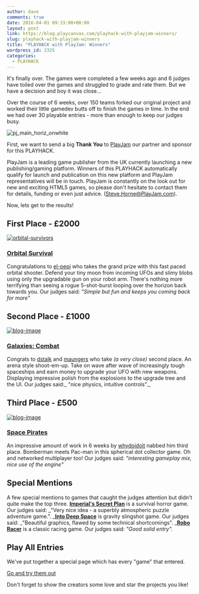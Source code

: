 ```yaml
---
author: dave
comments: true
date: 2016-04-01 09:33:08+00:00
layout: post
link: https://blog.playcanvas.com/playhack-with-playjam-winners/
slug: playhack-with-playjam-winners
title: "PLAYHACK with PlayJam: Winners"
wordpress_id: 2325
categories:
  - PLAYHACK
---
```


It's finally over. The games were completed a few weeks ago and 6 judges have toiled over the games and struggled to grade and rate them. But we have a decision and boy it was close...

Over the course of 6 weeks, over 150 teams forked our original project and worked their little gamedev butts off to finish the games in time. In the end we had over 30 playable entries - more than enough to keep our judges busy.

![pj_main_horiz_onwhite](https://blog.playcanvas.com/wp-content/uploads/2016/01/pj_main_horiz_onwhite.png)

First, we want to send a big **Thank You** to [PlayJam](http://playjam.com/) our partner and sponsor for this PLAYHACK.

PlayJam is a leading game publisher from the UK currently launching a new publishing/gaming platform. Winners of this PLAYHACK automatically qualify for launch and publication on this new platform and PlayJam representatives will be in touch. PlayJam is constantly on the look out for new and exciting HTML5 games, so please don't hesitate to contact them for details, funding or even just advice. ([Steve.Horne@PlayJam.com](mailto:Steve.Horne@PlayJam.com)).

Now, lets get to the results!

## First Place - £2000

[![orbital-survivors](https://blog.playcanvas.com/wp-content/uploads/2016/04/blog-image.jpg)](http://playcanv.as/p/3G3RnfUz)

### **[Orbital Survival](http://playcanv.as/p/3G3RnfUz)**

Congratulations to [el-pepi](https://playcanvas.com/el-pepi) who takes the grand prize with this fast paced orbital shooter. Defend your tiny moon from incoming UFOs and slimy blobs using only the upgradable gun on your robot arm. There's nothing more terrifying than seeing a rogue 5-shot-burst looping over the horizon back towards you. Our judges said: _"Simple but fun and keeps you coming back for more"_

## Second Place - £1000

[![blog-image](https://blog.playcanvas.com/wp-content/uploads/2016/04/blog-image-1.jpg)](http://playcanv.as/p/Ikq6Uk6A)

### **[Galaxies: Combat](http://playcanv.as/p/Ikq6Uk6A)**

Congrats to [dstalk](https://playcanvas.com/dstalk) and [maungers](https://playcanvas.com/maungers) who take _(a very close)_ second place. An arena style shoot-em-up. Take on wave after wave of increasingly tough spaceships and earn money to upgrade your UFO with new weapons. Displaying impressive polish from the explosions to the upgrade tree and the UI. Our judges said:_ "nice physics, intuitive controls"._

## Third Place - £500

[![blog-image](https://blog.playcanvas.com/wp-content/uploads/2016/04/blog-image-2.jpg)](http://playcanv.as/p/VhZwmcKu)

### **[Space Pirates](http://playcanv.as/p/VhZwmcKu)**

An impressive amount of work in 6 weeks by [whydoidoit](https://playcanvas.com/whydoidoit) nabbed him third place. Bomberman meets Pac-man in this spherical dot collector game. Oh and networked multiplayer too! Our judges said: _"interesting gameplay mix, nice use of the engine"_

## Special Mentions

A few special mentions to games that caught the judges attention but didn't quite make the top three. **[Imperial's Secret Plan](http://playcanv.as/p/05CFsgXG)** is a survival horror game. Our judges said: _"Very nice idea - a superbly atmospheric puzzle adventure game.". _**[Into Deep Space](http://playcanv.as/p/YopjEuFZ)** is gravity slingshot game. Our judges said: _"Beautiful graphics, flawed by some technical shortcomings". _**[Robo Racer](http://playcanv.as/p/XtUBSVpS)** is a classic racing game. Our judges said: _"Good solid entry"._

## Play All Entries

We've put together a special page which has every "game" that entered.

[Go and try them out](https://playcanvas.com/explore/playhack-2016-02)

Don't forget to show the creators some love and star the projects you like!
